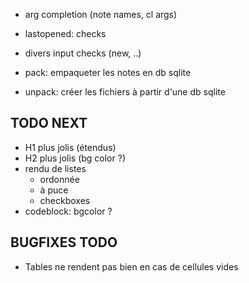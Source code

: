 - arg completion (note names, cl args)

- lastopened: checks
- divers input checks (new, ..)

- pack: empaqueter les notes en db sqlite
- unpack: créer les fichiers à partir d'une db sqlite

## TODO NEXT

- H1 plus jolis (étendus)
- H2 plus jolis (bg color ?)
- rendu de listes
  - ordonnée
  - à puce
  - checkboxes
- codeblock: bgcolor ?

## BUGFIXES TODO

- Tables ne rendent pas bien en cas de cellules vides
